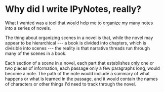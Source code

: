 # Why did I write IPyNotes, really?

What I wanted was a tool that would help me to organize my many notes into a series of novels.

The thing about organizing scenes in a novel is that, while the novel may appear to be hierarchical --- a book is divided into chapters, which is divisible into scenes --- the reality is that narrative threads run through many of the scenes in a book.

Each section of a scene in a novel, each part that establishes only one or two pieces of information, each passage only a few paragraphs long, would become a note. The path of the note would include a summary of what happens or what is learned in the passage, and it would contain the names of characters or other things I'd need to track through the novel.

